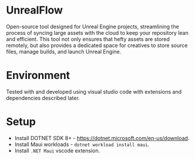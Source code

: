 # UnrealFlow
Open-source tool designed for Unreal Engine projects, streamlining the process of syncing large assets with the cloud to keep your repository lean and efficient. This tool not only ensures that hefty assets are stored remotely, but also provides a dedicated space for creatives to store source files, manage builds, and launch Unreal Engine.

# Environment
Tested with and developed using visual studio code with extensions and dependencies described later.

# Setup
- Install DOTNET SDK 8+ - https://dotnet.microsoft.com/en-us/download.
- Install Maui workloads - `dotnet workload install maui`.
- Install `.NET Maui` vscode extension.

